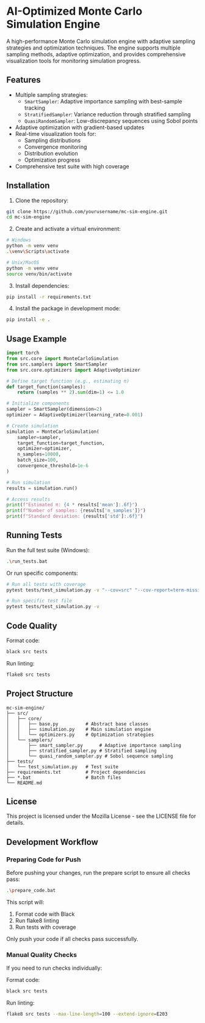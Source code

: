 # AI-Optimized Monte Carlo Simulation Engine

A high-performance Monte Carlo simulation engine with adaptive sampling strategies and optimization techniques. The engine supports multiple sampling methods, adaptive optimization, and provides comprehensive visualization tools for monitoring simulation progress.

## Features

- Multiple sampling strategies:
  - `SmartSampler`: Adaptive importance sampling with best-sample tracking
  - `StratifiedSampler`: Variance reduction through stratified sampling
  - `QuasiRandomSampler`: Low-discrepancy sequences using Sobol points
- Adaptive optimization with gradient-based updates
- Real-time visualization tools for:
  - Sampling distributions
  - Convergence monitoring
  - Distribution evolution
  - Optimization progress
- Comprehensive test suite with high coverage

## Installation

1. Clone the repository:
```bash
git clone https://github.com/yourusername/mc-sim-engine.git
cd mc-sim-engine
```

2. Create and activate a virtual environment:
```bash
# Windows
python -m venv venv
.\venv\Scripts\activate

# Unix/MacOS
python -m venv venv
source venv/bin/activate
```

3. Install dependencies:
```bash
pip install -r requirements.txt
```

4. Install the package in development mode:
```bash
pip install -e .
```

## Usage Example

```python
import torch
from src.core import MonteCarloSimulation
from src.samplers import SmartSampler
from src.core.optimizers import AdaptiveOptimizer

# Define target function (e.g., estimating π)
def target_function(samples):
    return (samples ** 2).sum(dim=1) <= 1.0

# Initialize components
sampler = SmartSampler(dimension=2)
optimizer = AdaptiveOptimizer(learning_rate=0.001)

# Create simulation
simulation = MonteCarloSimulation(
    sampler=sampler,
    target_function=target_function,
    optimizer=optimizer,
    n_samples=10000,
    batch_size=100,
    convergence_threshold=1e-6
)

# Run simulation
results = simulation.run()

# Access results
print(f"Estimated π: {4 * results['mean']:.6f}")
print(f"Number of samples: {results['n_samples']}")
print(f"Standard deviation: {results['std']:.6f}")
```

## Running Tests

Run the full test suite (Windows):
```bash
.\run_tests.bat
```

Or run specific components:
```bash
# Run all tests with coverage
pytest tests/test_simulation.py -v "--cov=src" "--cov-report=term-missing"

# Run specific test file
pytest tests/test_simulation.py -v
```

## Code Quality

Format code:
```bash
black src tests
```

Run linting:
```bash
flake8 src tests
```

## Project Structure

```
mc-sim-engine/
├── src/
│   ├── core/
│   │   ├── base.py          # Abstract base classes
│   │   ├── simulation.py    # Main simulation engine
│   │   └── optimizers.py    # Optimization strategies
│   └── samplers/
│       ├── smart_sampler.py      # Adaptive importance sampling
│       ├── stratified_sampler.py # Stratified sampling
│       └── quasi_random_sampler.py # Sobol sequence sampling
├── tests/
│   └── test_simulation.py   # Test suite
├── requirements.txt         # Project dependencies
├── *.bat                    # Batch files
└── README.md
```

## License

This project is licensed under the Mozilla License - see the LICENSE file for details.

## Development Workflow

### Preparing Code for Push

Before pushing your changes, run the prepare script to ensure all checks pass:
```bash
.\prepare_code.bat
```

This script will:
1. Format code with Black
2. Run flake8 linting
3. Run tests with coverage

Only push your code if all checks pass successfully.

### Manual Quality Checks

If you need to run checks individually:

Format code:
```bash
black src tests
```

Run linting:
```bash
flake8 src tests --max-line-length=100 --extend-ignore=E203
```
